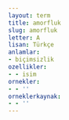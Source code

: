 ```yaml
---
layout: term
title: amorfluk
slug: amorfluk
letter: A
lisan: Türkçe
anlamlar:
- biçimsizlik
ozellikler:
- - isim
ornekler:
- - ''
orneklerkaynak:
- - ''
---
```

